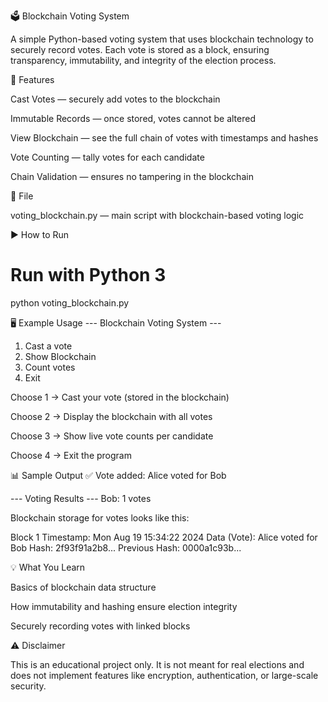 🗳️ Blockchain Voting System

A simple Python-based voting system that uses blockchain technology to securely record votes.
Each vote is stored as a block, ensuring transparency, immutability, and integrity of the election process.

🚀 Features

Cast Votes — securely add votes to the blockchain

Immutable Records — once stored, votes cannot be altered

View Blockchain — see the full chain of votes with timestamps and hashes

Vote Counting — tally votes for each candidate

Chain Validation — ensures no tampering in the blockchain

📂 File

voting_blockchain.py — main script with blockchain-based voting logic

▶️ How to Run
# Run with Python 3
python voting_blockchain.py

🖥️ Example Usage
--- Blockchain Voting System ---
1. Cast a vote
2. Show Blockchain
3. Count votes
4. Exit


Choose 1 → Cast your vote (stored in the blockchain)

Choose 2 → Display the blockchain with all votes

Choose 3 → Show live vote counts per candidate

Choose 4 → Exit the program

📊 Sample Output
✅ Vote added: Alice voted for Bob

--- Voting Results ---
Bob: 1 votes


Blockchain storage for votes looks like this:

Block 1
Timestamp: Mon Aug 19 15:34:22 2024
Data (Vote): Alice voted for Bob
Hash: 2f93f91a2b8...
Previous Hash: 0000a1c93b...

💡 What You Learn

Basics of blockchain data structure

How immutability and hashing ensure election integrity

Securely recording votes with linked blocks

⚠️ Disclaimer

This is an educational project only.
It is not meant for real elections and does not implement features like encryption, authentication, or large-scale security.
